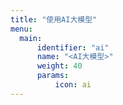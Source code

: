 ```yaml
---
title: "使用AI大模型"
menu:
  main:
      identifier: "ai"
      name: "<AI大模型>"
      weight: 40
      params:
          icon: ai
---
```

